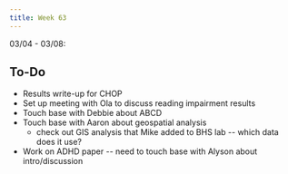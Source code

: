 ```yaml
---
title: Week 63
---
```


03/04 - 03/08: 

## To-Do
* Results write-up for CHOP
* Set up meeting with Ola to discuss reading impairment results
* Touch base with Debbie about ABCD
* Touch base with Aaron about geospatial analysis
    * check out GIS analysis that Mike added to BHS lab -- which data does it use?
* Work on ADHD paper -- need to touch base with Alyson about intro/discussion
